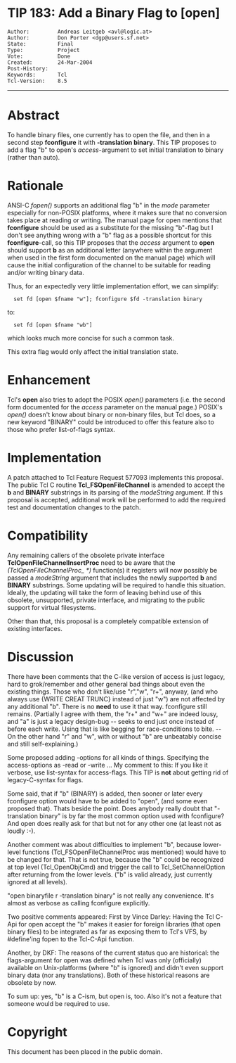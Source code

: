 # TIP 183: Add a Binary Flag to [open]
	Author:         Andreas Leitgeb <avl@logic.at>
	Author:         Don Porter <dgp@users.sf.net>
	State:          Final
	Type:           Project
	Vote:           Done
	Created:        24-Mar-2004
	Post-History:   
	Keywords:       Tcl
	Tcl-Version:    8.5
-----

# Abstract

To handle binary files, one currently has to open the file, and then
in a second step **fconfigure** it with **-translation binary**.
This TIP proposes to add a flag "b" to open's _access_-argument to
set initial translation to binary \(rather than auto\).

# Rationale

ANSI-C _fopen\(\)_ supports an additional flag "b" in the _mode_
parameter especially for non-POSIX platforms, where it makes sure that
no conversion takes place at reading or writing.  The manual page for
open mentions that **fconfigure** should be used as a substitute for
the missing "b"-flag but I don't see anything wrong with a "b" flag as
a possible shortcut for this **fconfigure**-call, so this TIP proposes
that the _access_ argument to **open** should support **b** as
an additional letter \(anywhere within the argument when used in the
first form documented on the manual page\) which will cause the initial
configuration of the channel to be suitable for reading and/or writing
binary data.

Thus, for an expectedly very little implementation effort, we can
simplify:

	  set fd [open $fname "w"]; fconfigure $fd -translation binary

to:

	  set fd [open $fname "wb"]

which looks much more concise for such a common task.

This extra flag would only affect the initial translation state.

# Enhancement

Tcl's **open** also tries to adopt the POSIX _open\(\)_ parameters
\(i.e. the second form documented for the _access_ parameter on the
manual page.\)  POSIX's _open\(\)_ doesn't know about binary or
non-binary files, but Tcl does, so a new keyword "BINARY" could be
introduced to offer this feature also to those who prefer
list-of-flags syntax.

# Implementation

A patch attached to Tcl Feature Request 577093 implements
this proposal.  The public Tcl C routine
**Tcl\_FSOpenFileChannel** is amended to accept the
**b** and **BINARY** substrings in its parsing
of the _modeString_ argument.  If this proposal
is accepted, additional work will be performed to
add the required test and documentation changes to the
patch.

# Compatibility

Any remaining callers of the obsolete private interface
**TclOpenFileChannelInsertProc** need to be aware
that the _\(TclOpenFileChannelProc\_ \*\)_ function\(s\)
it registers will now possibly be passed a _modeString_
argument that includes the newly supported **b**
and **BINARY** substrings.  Some updating will be
required to handle this situation.  Ideally, the updating
will take the form of leaving behind use of this obsolete,
unsupported, private interface, and migrating to the
public support for virtual filesystems.

Other than that, this proposal is a completely
compatible extension of existing interfaces.

# Discussion

There have been comments that the C-like version of access is
just legacy, hard to grok/remember and other general bad things
about even the existing things. Those who don't like/use "r","w",
"r\+", anyway, \(and who always use \{WRITE CREAT TRUNC\} instead of 
just "w"\) are not affected by any additional "b". There is no
**need** to use it that way.  fconfigure still remains.
\(Partially I agree with them, the "r\+" and "w\+" are indeed
lousy, and "a" is just a legacy design-bug -- seeks to end
just once instead of before each write. Using that is like begging
for race-conditions to bite. -- On the other hand "r" and "w", with
or without "b" are unbeatably concise and still self-explaining.\)

Some proposed adding -options for all kinds of things. Specifying
the access-options as -read or -write ...   My comment to this:
If you like it verbose, use list-syntax for access-flags. This
TIP is **not** about getting rid of legacy-C-syntax for flags.

Some said, that if "b" \(BINARY\) is added, then sooner or 
later every fconfigure option would have to be added to "open",
\(and some even proposed that\). Thats beside the point. Does
anybody really doubt that "-translation binary" is by far
the most common option used with fconfigure? And open does
really ask for that but not for any other one \(at least not 
as loudly :-\).

Another comment was about difficulties to implement "b", because
lower-level functions \(Tcl\_FSOpenFileChannelProc was mentioned\)
would have to be changed for that.  That is not true, because 
the "b" could be recognized at top level \(Tcl\_OpenObjCmd\)
and trigger the call to Tcl\_SetChannelOption after returning
from the lower levels. \("b" is valid already, just currently 
ignored at all levels\).

"open binaryfile r -translation binary" is not really any convenience.
It's almost as verbose as calling fconfigure explicitly.

Two positive comments appeared: First by Vince Darley: Having
the Tcl C-Api for open accept the "b" makes it easier for foreign
libraries \(that open binary files\) to be integrated as far as
exposing them to Tcl's VFS, by \#define'ing fopen to the 
Tcl-C-Api function.

Another, by DKF: The reasons of the current status quo are 
historical: the flags-argument for open was defined when Tcl
was only \(officially\) available on Unix-platforms \(where "b"
is ignored\) and didn't even support binary data \(nor any
translations\). Both of these historical reasons are obsolete
by now.

To sum up: yes, "b" is a C-ism, but open is, too. Also it's
not a feature that someone would be required to use.

# Copyright

This document has been placed in the public domain.

